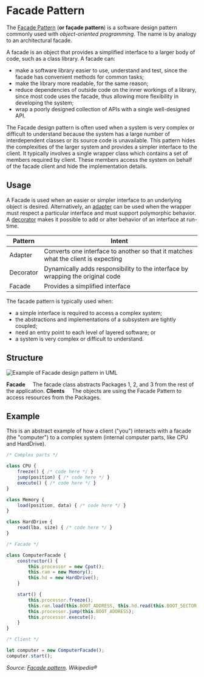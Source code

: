 # Facade Pattern

The [Facade Pattern](https://en.wikipedia.org/wiki/Facade_pattern) (**or façade pattern**) is a software design pattern commonly used with *object-oriented programming*. The name is by analogy to an architectural facade.

A facade is an object that provides a simplified interface to a larger body of code, such as a class library. A facade can:

- make a software library easier to use, understand and test, since the facade has convenient methods for common tasks;
- make the library more readable, for the same reason;
- reduce dependencies of outside code on the inner workings of a library, since most code uses the facade, thus allowing more flexibility in developing the system;
- wrap a poorly designed collection of APIs with a single well-designed API.

The Facade design pattern is often used when a system is very complex or difficult to understand because the system has a large number of interdependent classes or its source code is unavailable. This pattern hides the complexities of the larger system and provides a simpler interface to the client. It typically involves a single wrapper class which contains a set of members required by client. These members access the system on behalf of the facade client and hide the implementation details.

## Usage

A Facade is used when an easier or simpler interface to an underlying object is desired. Alternatively, an [adapter](https://en.wikipedia.org/wiki/Adapter_pattern) can be used when the wrapper must respect a particular interface and must support polymorphic behavior. A [decorator](https://en.wikipedia.org/wiki/Decorator_pattern) makes it possible to add or alter behavior of an interface at run-time.

| Pattern | Intent |
|---|---|
| Adapter | Converts one interface to another so that it matches what the client is expecting |
| Decorator | Dynamically adds responsibility to the interface by wrapping the original code |
| Facade | Provides a simplified interface |

The facade pattern is typically used when:

- a simple interface is required to access a complex system;
- the abstractions and implementations of a subsystem are tightly coupled;
- need an entry point to each level of layered software; or
- a system is very complex or difficult to understand.

## Structure

![Example of Facade design pattern in UML](https://upload.wikimedia.org/wikipedia/en/5/57/Example_of_Facade_design_pattern_in_UML.png)

**Facade**
&nbsp;&nbsp;&nbsp;&nbsp;The facade class abstracts Packages 1, 2, and 3 from the rest of the application.
**Clients**
&nbsp;&nbsp;&nbsp;&nbsp;The objects are using the Facade Pattern to access resources from the Packages.

## Example

This is an abstract example of how a client ("you") interacts with a facade (the "computer") to a complex system (internal computer parts, like CPU and HardDrive).

```javascript
/* Complex parts */

class CPU {
    freeze() { /* code here */ }
    jump(position) { /* code here */ }
    execute() { /* code here */ }
}

class Memory {
    load(position, data) { /* code here */ }
}

class HardDrive {
    read(lba, size) { /* code here */ }
}

/* Facade */

class ComputerFacade {
    constructor() {
        this.processor = new Cput();
        this.ram = new Memory();
        this.hd = new HardDrive();
	}

    start() {
        this.processor.freeze();
        this.ram.load(this.BOOT_ADDRESS, this.hd.read(this.BOOT_SECTOR, this.SECTOR_SIZE));
        this.processor.jump(this.BOOT_ADDRESS);
        this.processor.execute();
    }
}

/* Client */

let computer = new ComputerFacade();
computer.start();

```

*Source: [Facade pattern](https://en.wikipedia.org/wiki/Facade_pattern). Wikipedia®*
